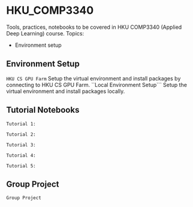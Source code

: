# HKU_COMP3340
Tools, practices, notebooks to be covered in HKU COMP3340 (Applied Deep Learning) course. Topics: 
* Environment setup

## Environment Setup
```HKU CS GPU Farm``` Setup the virtual environment and install packages by connecting to HKU CS GPU Farm. 
``Local Environment Setup``` Setup the virtual environment and install packages locally. 


## Tutorial Notebooks
```Tutorial 1: ```

```Tutorial 2: ```

```Tutorial 3: ```

```Tutorial 4: ```

```Tutorial 5: ```

## Group Project
```Group Project```
